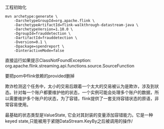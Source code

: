 工程初始化

```shell
mvn archetype:generate \
    -DarchetypeGroupId=org.apache.flink \
    -DarchetypeArtifactId=flink-walkthrough-datastream-java \
    -DarchetypeVersion=1.10.0 \
    -DgroupId=frauddetection \
    -DartifactId=frauddetection \
    -Dversion=0.1 \
    -Dpackage=spendreport \
    -DinteractiveMode=false
```

直接运行如果提示ClassNotFoundException: org.apache.flink.streaming.api.functions.source.SourceFunction

要把pom中flink依赖的provided删掉

欺诈检测这个任务中，太小的交易后跟着一个太大的交易被认为是欺诈，涉及到状态。针对每一个账户都要维护他的状态，一个实例可能会处理多个账户的数据，所以需要维护多个账户的状态，为了容错，flink提供了一套支持容错状态的原语，非常容易使用。

最基础的状态类型是ValueState, 它会对其封装的变量添加容错能力。它是一种keyed state,只能被用于紧随DataStream.KeyBy之后被调用的操作/

